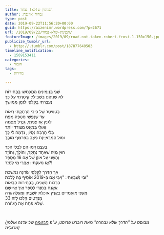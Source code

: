 ```yaml
---
title: הבנימין ש(לא) נבחר
author: נמרוד איזנברג
type: post
date: 2019-09-22T11:56:20+00:00
guid: https://aizenimr.wordpress.com/?p=2671
url: /2019/09/22/הבנימין-שלא-נבחר/
featureImage: /images/2019/09/road-not-taken-robert-frost-1-150x150.jpg
publicize_tumblr_url:
  - http://.tumblr.com/post/187877640503
timeline_notification:
  - 1569153411
categories:
  - הומור
tags:
  - בחירות

---
```

שְׁנֵי בִּנְיָמִינִים הִתְכָּתְשוּ בָּבְּחִירוֹת  
לֹא שְׁנֵיהֶם בִּשְׁבִילִי; קִיטָרְתִי עַל כָּך  
נֶעֱצַרְתִּי בָקַלְפֵּי לִזְמָּן מֵּמוּשָך

בָטְוִויטֵר שֶׁל בִּיבִּי הִרְחַקְתִּי רֵאוֹת  
עַד שֶׁנַּפְשִׁי חָטְפַה מַפַּח  
לגנץ אָז פָּנִּיתִי, גֵנֶרָל מְפַתֶּה  
וְאוּלַי בִּמְעַט מצודד יוֹתֶר  
בְּלִי הַרְבֵּה נִסָּיוֹן, נִדְמֶּה לִי כָּך  
וּמוּל הָמְרַאיֵינֶת נִיצָב בפרצוף מוּבָך

בְּעֶצֶם דָּמוּ הֵם לִבְלִי הַכֵּר  
חוּץ מִזֶּה שֶׁאֶחָד נֶחְקַר, וְהוֹלֵך, וְחוֹזֵר  
וְהַשֵּׁנִי עַל אוֹזֶן שֶׁל אֵם 16 מֵסָפֶּר  
אָז נזעקתי: אַחֲרֵי מִי לֵחָזֵר?!

אַך הַדֶּרֶך לַקַּלְפֵּי עוֹדֶנָּה נִמְשֶׁכֶת  
וּבִי נִשְׁבַּעְתִּי: "זִּיבִּי אִם בְּ-2019 אוֹסִיף בָּהּ לָלֶכֶת"  
בִּרְבוֹת הַשָּׁנִים, בָּבְחִירוֹת הַבָּאוֹת  
אֵאָנַח בֵחָזְרִי לְסַפֵּר אֵיך אֵי-שָׁם  
מִשְּׁנֵי מּוּעָמַדִים בְּאֶרֶץ אוכלת יוֹשְׁבֶיהָ וָמַעְלָה גֵּרָה  
33 מָנְדַטִים הָלְכוּ לָזֶה  
שֶׁלּא פָּתַח אֶת הָג'ורה.

&nbsp;

_(מבוסס על "הדרך שלא נבחרה" מאת רוברט פרוסט, ע"פ [תרגומה][1] של עדנה אולמן מרגלית)_

 [1]: https://www.haaretz.co.il/misc/1.845983